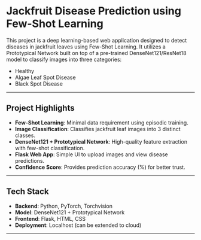 # Jackfruit Disease Prediction using Few-Shot Learning

This project is a deep learning-based web application designed to detect diseases in jackfruit leaves using Few-Shot Learning. It utilizes a Prototypical Network built on top of a pre-trained DenseNet121/ResNet18 model to classify images into three categories:

- Healthy
- Algae Leaf Spot Disease
- Black Spot Disease

---

## Project Highlights

- **Few-Shot Learning**: Minimal data requirement using episodic training.
- **Image Classification**: Classifies jackfruit leaf images into 3 distinct classes.
- **DenseNet121 + Prototypical Network**: High-quality feature extraction with few-shot classification.
- **Flask Web App**: Simple UI to upload images and view disease predictions.
- **Confidence Score**: Provides prediction accuracy (%) for better trust.

---

## Tech Stack

- **Backend**: Python, PyTorch, Torchvision
- **Model**: DenseNet121 + Prototypical Network
- **Frontend**: Flask, HTML, CSS
- **Deployment**: Localhost (can be extended to cloud)

---
